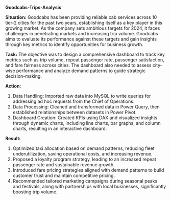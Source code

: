 **Goodcabs-Trips-Analysis**

**Situation:**
Goodcabs has been providing reliable cab services across 10 tier-2 cities for the past two years, establishing itself as a key player in this growing market. As the company sets ambitious targets for 2024, it faces challenges in penetrating markets and increasing trip volume. Goodcabs aims to evaluate its performance against these targets and gain insights through key metrics to identify opportunities for business growth.

**Task:**
The objective was to design a comprehensive dashboard to track key metrics such as trip volume, repeat passenger rate, passenger satisfaction, and fare fairness across cities. The dashboard also needed to assess city-wise performance and analyze demand patterns to guide strategic decision-making.

**Action:**
1.	Data Handling: Imported raw data into MySQL to write queries for addressing ad hoc requests from the Chief of Operations.
2.	Data Processing: Cleaned and transformed data in Power Query, then established relationships between datasets in Power Pivot.
3.	Dashboard Creation: Created KPIs using DAX and visualized insights through dynamic charts, including line charts, bar graphs, and column charts, resulting in an interactive dashboard.

**Result:**
1.	Optimized taxi allocation based on demand patterns, reducing fleet underutilization, saving operational costs, and increasing revenue.
2.	Proposed a loyalty program strategy, leading to an increased repeat passenger rate and sustainable revenue growth.
3.	Introduced fare pricing strategies aligned with demand patterns to build customer trust and maintain competitive pricing.
4.	Recommended tailored marketing campaigns during seasonal peaks and festivals, along with partnerships with local businesses, significantly boosting trip volume.

